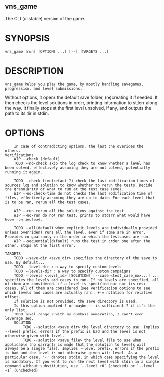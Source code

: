 ## vns_game
The CLI (unstable) version of the game.
# SYNOPSIS
	vns_game [run] [OPTIONS ...] [--] [TARGETS ...]
# DESCRIPTION
	vns_game helps you play the game, by mostly handling savegames, progression, and level submissions.
Without options, it opens the default save folder, (re)creating it if needed.
It then checks the level solutions in order, printing information to stderr along the way.
It finally stops at the first level unsolved, if any, and outputs the path to its dir in stdin.

# OPTIONS
        In case of contradicting options, the last one overides the others.
    Verifications
        WIP --check (default)
        TODO --no-check skip the log check to know whether a level has been solved, effectively assuming they are not solved, potentially running it again.

        TODO --check-time(defaut ?) check the last modification times of sources log and solution to know whether to rerun the tests. Decide the granularity of what to run at the test case level.
        WIP --no-check-time do not checks the last modification time of files, effectively assuming they are up to date. For each level that is to be ran, rerun all the test cases.

        WIP --run rerun all the solutions against the test
        WIP --no-run do not run test, prints to stderr what would have been ran instead.

        TODO --all(default when explicit levels are individually provided unless overriden) runs all the level, even if some are in error. Provides no guarranty on the order in which the testcases are run.
        WIP --sequential(default) runs the test in order one after the other, stops at the first error.

    TARGETS
        TODO --save-dir <save_dir> specifies the directory of the save to use. By default...
        TODO --level-dir : a way to specify custom levels
        TODO --levels-dir : a way to specify custom campaigns
        TODO --levels <level_id> [SOLUTION] [--case <test_case_no>...] ... specifies the levels and cases to run. If no levels are specified, all of them are considered. If a level is specified but not its test cases, all of them are considered (see verification options to see which levels and cases are actually ran). +-= notation for relative offset.
        If solution is not provided, the save directory is used.
        Is this option implied ? or maybe -- is sufficient ? if it's the only list.
        TODO level range ? with my dumbass numeration, I can't even leverage seq.
        SOLUTION
            TODO --solution <save_dir> the level directory to use. Implies --level prefix, errors if the prefix is bad and the level is not otherwise given with level.
            TODO --solution <save_file> the level file to use when applicable (no garranty is made that the solution to levels will always be a single file). Implies --level prefix, errors if the prefix is bad and the level is not otherwise given with level. As a particular case, '-' denotes stdin, in which case specifying the level is mandatory. If you want to run the next level with stdin in a single command without substitution, use `--level +0` (checked) or `--level +1` (unchecked)



